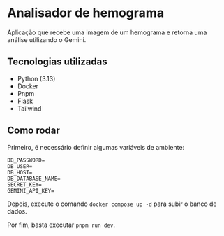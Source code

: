 # Analisador de hemograma

Aplicação que recebe uma imagem de um hemograma e retorna
uma análise utilizando o Gemini.

## Tecnologias utilizadas

- Python (3.13)
- Docker
- Pnpm
- Flask
- Tailwind

## Como rodar

Primeiro, é necessário definir algumas variáveis de ambiente:

```
DB_PASSWORD=
DB_USER=
DB_HOST=
DB_DATABASE_NAME=
SECRET_KEY=
GEMINI_API_KEY=
```

Depois, execute o comando `docker compose up -d` para subir o banco de dados.

Por fim, basta executar `pnpm run dev`.
